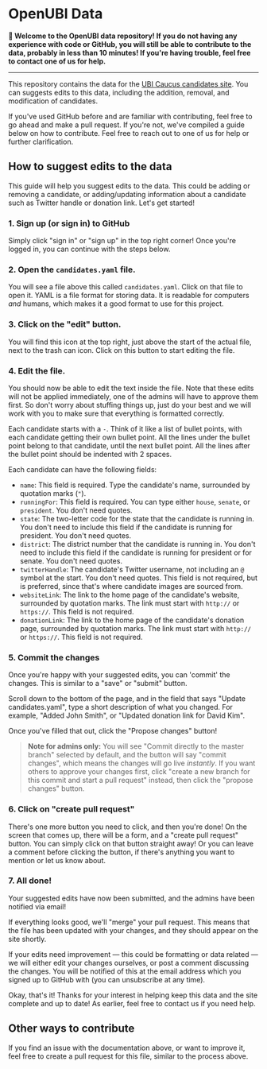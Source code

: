 # OpenUBI Data

**👋 Welcome to the OpenUBI data repository! If you do not having any experience with code or GitHub, you will still be able to contribute to the data, probably in less than 10 minutes! If you're having trouble, feel free to contact one of us for help.**

---

This repository contains the data for the [UBI Caucus candidates site](https://support.us.openubiproject.org). You can suggests edits to this data, including the addition, removal, and modification of candidates.

If you've used GitHub before and are familiar with contributing, feel free to go ahead and make a pull request. If you're not, we've compiled a guide below on how to contribute. Feel free to reach out to one of us for help or further clarification.

## How to suggest edits to the data

This guide will help you suggest edits to the data. This could be adding or removing a candidate, or adding/updating information about a candidate such as Twitter handle or donation link. Let's get started!

### 1. Sign up (or sign in) to GitHub
Simply click "sign in" or "sign up" in the top right corner! Once you're logged in, you can continue with the steps below.

### 2. Open the `candidates.yaml` file.
You will see a file above this called `candidates.yaml`. Click on that file to open it. YAML is a file format for storing data. It is readable for computers _and_ humans, which makes it a good format to use for this project.

### 3. Click on the "edit" button.
You will find this icon at the top right, just above the start of the actual file, next to the trash can icon. Click on this button to start editing the file.

### 4. Edit the file.
You should now be able to edit the text inside the file. Note that these edits will not be applied immediately, one of the admins will have to approve them first. So don't worry about stuffing things up, just do your best and we will work with you to make sure that everything is formatted correctly.

Each candidate starts with a `-`. Think of it like a list of bullet points, with each candidate getting their own bullet point. All the lines under the bullet point belong to that candidate, until the next bullet point. All the lines after the bullet point should be indented with 2 spaces.

Each candidate can have the following fields:
- `name`: This field is required. Type the candidate's name, surrounded by quotation marks (`"`).
- `runningFor`: This field is required. You can type either `house`, `senate`, or `president`. You don't need quotes.
- `state`: The two-letter code for the state that the candidate is running in. You don't need to include this field if the candidate is running for president. You don't need quotes.
- `district`: The district number that the candidate is running in. You don't need to include this field if the candidate is running for president or for senate. You don't need quotes.
- `twitterHandle`: The candidate's Twitter username, not including an `@` symbol at the start. You don't need quotes. This field is not required, but is preferred, since that's where candidate images are sourced from.
- `websiteLink`: The link to the home page of the candidate's website, surrounded by quotation marks. The link must start with `http://` or `https://`. This field is not required.
- `donationLink`: The link to the home page of the candidate's donation page, surrounded by quotation marks. The link must start with `http://` or `https://`. This field is not required.

### 5. Commit the changes
Once you're happy with your suggested edits, you can 'commit' the changes. This is similar to a "save" or "submit" button.

Scroll down to the bottom of the page, and in the field that says "Update candidates.yaml", type a short description of what you changed. For example, "Added John Smith", or "Updated donation link for David Kim".

Once you've filled that out, click the "Propose changes" button!

> **Note for admins only:** You will see "Commit directly to the master branch" selected by default, and the button will say "commit changes", which means the changes will go live _instantly_. If you want others to approve your changes first, click "create a new branch for this commit and start a pull request" instead, then click the "propose changes" button.

### 6. Click on "create pull request"
There's one more button you need to click, and then you're done! On the screen that comes up, there will be a form, and a "create pull request" button. You can simply click on that button straight away! Or you can leave a comment before clicking the button, if there's anything you want to mention or let us know about.

### 7. All done!
Your suggested edits have now been submitted, and the admins have been notified via email!

If everything looks good, we'll "merge" your pull request. This means that the file has been updated with your changes, and they should appear on the site shortly.

If your edits need improvement &mdash; this could be formatting or data related &mdash; we will either edit your changes ourselves, or post a comment discussing the changes. You will be notified of this at the email address which you signed up to GitHub with (you can unsubscribe at any time).

Okay, that's it! Thanks for your interest in helping keep this data and the site complete and up to date! As earlier, feel free to contact us if you need help.


## Other ways to contribute
If you find an issue with the documentation above, or want to improve it, feel free to create a pull request for this file, similar to the process above.
